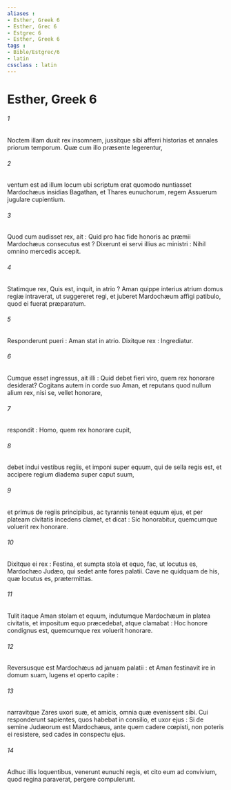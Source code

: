 ```yaml
---
aliases : 
- Esther, Greek 6
- Esther, Grec 6
- Estgrec 6
- Esther, Greek 6
tags : 
- Bible/Estgrec/6
- latin
cssclass : latin
---
```


# Esther, Greek 6

###### 1
Noctem illam duxit rex insomnem, jussitque sibi afferri historias et annales priorum temporum. Quæ cum illo præsente legerentur,
###### 2
ventum est ad illum locum ubi scriptum erat quomodo nuntiasset Mardochæus insidias Bagathan, et Thares eunuchorum, regem Assuerum jugulare cupientium.
###### 3
Quod cum audisset rex, ait : Quid pro hac fide honoris ac præmii Mardochæus consecutus est ? Dixerunt ei servi illius ac ministri : Nihil omnino mercedis accepit.
###### 4
Statimque rex, Quis est, inquit, in atrio ? Aman quippe interius atrium domus regiæ intraverat, ut suggereret regi, et juberet Mardochæum affigi patibulo, quod ei fuerat præparatum.
###### 5
Responderunt pueri : Aman stat in atrio. Dixitque rex : Ingrediatur.
###### 6
Cumque esset ingressus, ait illi : Quid debet fieri viro, quem rex honorare desiderat? Cogitans autem in corde suo Aman, et reputans quod nullum alium rex, nisi se, vellet honorare,
###### 7
respondit : Homo, quem rex honorare cupit,
###### 8
debet indui vestibus regiis, et imponi super equum, qui de sella regis est, et accipere regium diadema super caput suum,
###### 9
et primus de regiis principibus, ac tyrannis teneat equum ejus, et per plateam civitatis incedens clamet, et dicat : Sic honorabitur, quemcumque voluerit rex honorare.
###### 10
Dixitque ei rex : Festina, et sumpta stola et equo, fac, ut locutus es, Mardochæo Judæo, qui sedet ante fores palatii. Cave ne quidquam de his, quæ locutus es, prætermittas.
###### 11
Tulit itaque Aman stolam et equum, indutumque Mardochæum in platea civitatis, et impositum equo præcedebat, atque clamabat : Hoc honore condignus est, quemcumque rex voluerit honorare.
###### 12
Reversusque est Mardochæus ad januam palatii : et Aman festinavit ire in domum suam, lugens et operto capite :
###### 13
narravitque Zares uxori suæ, et amicis, omnia quæ evenissent sibi. Cui responderunt sapientes, quos habebat in consilio, et uxor ejus : Si de semine Judæorum est Mardochæus, ante quem cadere cœpisti, non poteris ei resistere, sed cades in conspectu ejus.
###### 14
Adhuc illis loquentibus, venerunt eunuchi regis, et cito eum ad convivium, quod regina paraverat, pergere compulerunt.
